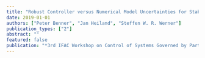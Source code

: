 ```yaml
---
title: "Robust Controller versus Numerical Model Uncertainties for Stabilization of Navier-Stokes Equations"
date: 2019-01-01
authors: ["Peter Benner", "Jan Heiland", "Steffen W. R. Werner"]
publication_types: ["2"]
abstract: ""
featured: false
publication: "*3rd IFAC Workshop on Control of Systems Governed by Partial Differential Equations*"
---
```


